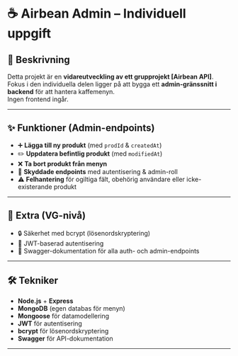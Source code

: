 # ☕ Airbean Admin – Individuell uppgift

## 📖 Beskrivning  
Detta projekt är en **vidareutveckling av ett grupprojekt [Airbean API]**.  
Fokus i den individuella delen ligger på att bygga ett **admin-gränssnitt i backend** för att hantera kaffemenyn.  
Ingen frontend ingår.  

---

## ✨ Funktioner (Admin-endpoints)  
- ➕ **Lägga till ny produkt** (med `prodId` & `createdAt`)  
- ✏️ **Uppdatera befintlig produkt** (med `modifiedAt`)  
- ❌ **Ta bort produkt från menyn**  
- 🔐 **Skyddade endpoints** med autentisering & admin-roll  
- ⚠️ **Felhantering** för ogiltiga fält, obehörig användare eller icke-existerande produkt  

---

## 🌟 Extra (VG-nivå)  
- 🔒 Säkerhet med bcrypt (lösenordskryptering)  
- 🔑 JWT-baserad autentisering  
- 📘 Swagger-dokumentation för alla auth- och admin-endpoints  

---

## 🛠️ Tekniker  
- **Node.js** + **Express**  
- **MongoDB** (egen databas för menyn)  
- **Mongoose** för datamodellering  
- **JWT** för autentisering  
- **bcrypt** för lösenordskryptering  
- **Swagger** för API-dokumentation  

---